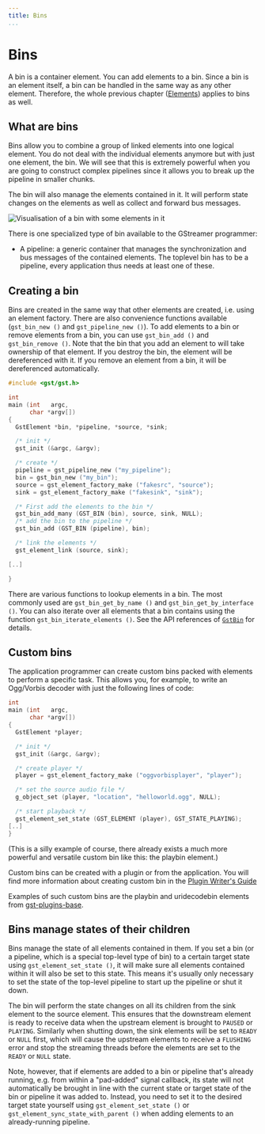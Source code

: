 ```yaml
---
title: Bins
...
```


# Bins

A bin is a container element. You can add elements to a bin. Since a bin
is an element itself, a bin can be handled in the same way as any other
element. Therefore, the whole previous chapter ([Elements][elements]) applies
to bins as well.

[elements]: application-development/basics/elements.md

## What are bins

Bins allow you to combine a group of linked elements into one logical
element. You do not deal with the individual elements anymore but with
just one element, the bin. We will see that this is extremely powerful
when you are going to construct complex pipelines since it allows you to
break up the pipeline in smaller chunks.

The bin will also manage the elements contained in it. It will perform
state changes on the elements as well as collect and forward bus
messages.

![Visualisation of a bin with some elements in
it](images/bin-element.png "fig:")

There is one specialized type of bin available to the GStreamer
programmer:

  - A pipeline: a generic container that manages the synchronization and
    bus messages of the contained elements. The toplevel bin has to be a
    pipeline, every application thus needs at least one of these.

## Creating a bin

Bins are created in the same way that other elements are created, i.e.
using an element factory. There are also convenience functions available
(`gst_bin_new ()` and `gst_pipeline_new ()`). To add elements to a bin
or remove elements from a bin, you can use `gst_bin_add ()` and
`gst_bin_remove ()`. Note that the bin that you add an element to will
take ownership of that element. If you destroy the bin, the element will
be dereferenced with it. If you remove an element from a bin, it will be
dereferenced automatically.

```c
#include <gst/gst.h>

int
main (int   argc,
      char *argv[])
{
  GstElement *bin, *pipeline, *source, *sink;

  /* init */
  gst_init (&argc, &argv);

  /* create */
  pipeline = gst_pipeline_new ("my_pipeline");
  bin = gst_bin_new ("my_bin");
  source = gst_element_factory_make ("fakesrc", "source");
  sink = gst_element_factory_make ("fakesink", "sink");

  /* First add the elements to the bin */
  gst_bin_add_many (GST_BIN (bin), source, sink, NULL);
  /* add the bin to the pipeline */
  gst_bin_add (GST_BIN (pipeline), bin);

  /* link the elements */
  gst_element_link (source, sink);

[..]

}

```

There are various functions to lookup elements in a bin. The most
commonly used are `gst_bin_get_by_name ()` and `gst_bin_get_by_interface
()`. You can also iterate over all elements that a bin contains using
the function `gst_bin_iterate_elements ()`. See the API references of
[`GstBin`](http://gstreamer.freedesktop.org/data/doc/gstreamer/stable/gstreamer/html/GstBin.html)
for details.

## Custom bins

The application programmer can create custom bins packed with elements
to perform a specific task. This allows you, for example, to write an
Ogg/Vorbis decoder with just the following lines of code:

```c
int
main (int   argc,
      char *argv[])
{
  GstElement *player;

  /* init */
  gst_init (&argc, &argv);

  /* create player */
  player = gst_element_factory_make ("oggvorbisplayer", "player");

  /* set the source audio file */
  g_object_set (player, "location", "helloworld.ogg", NULL);

  /* start playback */
  gst_element_set_state (GST_ELEMENT (player), GST_STATE_PLAYING);
[..]
}

```

(This is a silly example of course, there already exists a much more
powerful and versatile custom bin like this: the playbin element.)

Custom bins can be created with a plugin or from the application. You
will find more information about creating custom bin in the [Plugin
Writer's Guide](plugin-development/index.md)

Examples of such custom bins are the playbin and uridecodebin elements
from [gst-plugins-base](http://gstreamer.freedesktop.org/data/doc/gstreamer/head/gst-plugins-base-plugins/html/index.html).

## Bins manage states of their children

Bins manage the state of all elements contained in them. If you set a
bin (or a pipeline, which is a special top-level type of bin) to a
certain target state using `gst_element_set_state ()`, it will make sure
all elements contained within it will also be set to this state. This
means it's usually only necessary to set the state of the top-level
pipeline to start up the pipeline or shut it down.

The bin will perform the state changes on all its children from the sink
element to the source element. This ensures that the downstream element
is ready to receive data when the upstream element is brought to `PAUSED`
or `PLAYING`. Similarly when shutting down, the sink elements will be set
to `READY` or `NULL` first, which will cause the upstream elements to
receive a `FLUSHING` error and stop the streaming threads before the
elements are set to the `READY` or `NULL` state.

Note, however, that if elements are added to a bin or pipeline that's
already running, e.g. from within a "pad-added" signal callback, its
state will not automatically be brought in line with the current state
or target state of the bin or pipeline it was added to. Instead, you
need to set it to the desired target state yourself using
`gst_element_set_state ()` or `gst_element_sync_state_with_parent ()`
when adding elements to an already-running pipeline.
